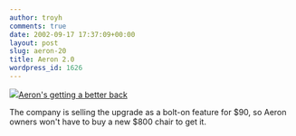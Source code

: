 ```yaml
---
author: troyh
comments: true
date: 2002-09-17 17:37:09+00:00
layout: post
slug: aeron-20
title: Aeron 2.0
wordpress_id: 1626
---
```


[![](http://online.wsj.com/public/resources/images/pj_chair09162002202425.gif)Aeron's getting a better back](http://online.wsj.com/article/0,,SB1032202408806990395,00.html?mod=home_right_sub_chart_promo_us)

The company is selling the upgrade as a bolt-on feature for $90, so Aeron owners won't have to buy a new $800 chair to get it.
